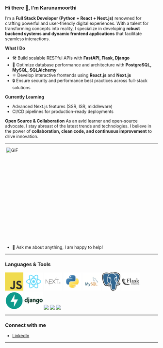 ### Hi there 👋, I'm Karunamoorthi

I’m a **Full Stack Developer (Python + React + Next.js)** renowned for crafting powerful and user-friendly digital experiences. With a talent for transforming concepts into reality, I specialize in developing **robust backend systems and dynamic frontend applications** that facilitate seamless interactions.

**What I Do**

- 🛠️ Build scalable RESTful APIs with **FastAPI, Flask, Django**
- 🔧 Optimize database performance and architecture with **PostgreSQL, MySQL, SQLAlchemy**
- ⚛️ Develop interactive frontends using **React.js** and **Next.js**
- 🔒 Ensure security and performance best practices across full-stack solutions

**Currently Learning**
- Advanced Next.js features (SSR, ISR, middleware)
- CI/CD pipelines for production-ready deployments

**Open Source & Collaboration**
As an avid learner and open-source advocate, I stay abreast of the latest trends and technologies. I believe in the power of **collaboration, clean code, and continuous improvement** to drive innovation.

---

<img align="right" alt="GIF" src="https://github.com/abhisheknaiidu/abhisheknaiidu/blob/master/code.gif?raw=true" width="500" height="320" />

- 💬 Ask me about anything, I am happy to help!

---

### **Languages & Tools**

<code><img width="60" src="https://raw.githubusercontent.com/github/explore/80688e429a7d4ef2fca1e82350fe8e3517d3494d/topics/javascript/javascript.png"></code>
<code><img width="60" src="https://raw.githubusercontent.com/github/explore/80688e429a7d4ef2fca1e82350fe8e3517d3494d/topics/react/react.png"></code>
<code><img width="60" src="https://raw.githubusercontent.com/github/explore/37c71e2f6a7807046e0eacac7a1fbb93b9f1b90a/topics/nextjs/nextjs.png"></code>
<code><img width="60" src="https://raw.githubusercontent.com/github/explore/80688e429a7d4ef2fca1e82350fe8e3517d3494d/topics/python/python.png"></code>
<code><img width="60" src="https://raw.githubusercontent.com/github/explore/80688e429a7d4ef2fca1e82350fe8e3517d3494d/topics/mysql/mysql.png"></code>
<code><img width="60" src="https://raw.githubusercontent.com/github/explore/37c71e2f6a7807046e0eacac7a1fbb93b9f1b90a/topics/postgresql/postgresql.png"></code>
<code><img width="60" src="https://raw.githubusercontent.com/github/explore/37c71e2f6a7807046e0eacac7a1fbb93b9f1b90a/topics/flask/flask.png"></code>
<code><img width="60" src="https://raw.githubusercontent.com/github/explore/37c71e2f6a7807046e0eacac7a1fbb93b9f1b90a/topics/fastapi/fastapi.png"></code>
<code><img width="60" src="https://raw.githubusercontent.com/github/explore/37c71e2f6a7807046e0eacac7a1fbb93b9f1b90a/topics/django/django.png"></code>
<code><img width="60" src="https://www.vectorlogo.zone/logos/github/github-icon.svg"></code>
<code><img width="60" src="https://www.vectorlogo.zone/logos/git-scm/git-scm-icon.svg"></code>
<code><img width="60" src="https://www.vectorlogo.zone/logos/atlassian_jira/atlassian_jira-icon.svg"></code>

---

### **Connect with me**
- [LinkedIn](https://www.linkedin.com/in/karuna-moorthi-983b73278/)

---
